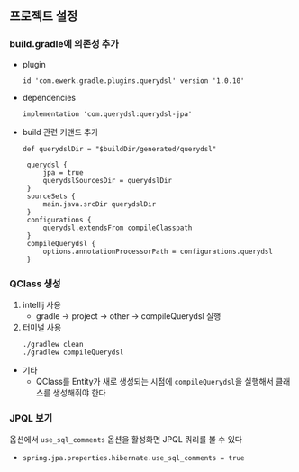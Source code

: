 ## 프로젝트 설정
### build.gradle에 의존성 추가
- plugin
   ~~~
   id 'com.ewerk.gradle.plugins.querydsl' version '1.0.10'
   ~~~
- dependencies
   ~~~
   implementation 'com.querydsl:querydsl-jpa'
   ~~~
- build 관련 커맨드 추가
   ~~~
   def querydslDir = "$buildDir/generated/querydsl"

    querydsl {
        jpa = true
        querydslSourcesDir = querydslDir
    }
    sourceSets {
        main.java.srcDir querydslDir
    }
    configurations {
        querydsl.extendsFrom compileClasspath
    }
    compileQuerydsl {
        options.annotationProcessorPath = configurations.querydsl
    }
   ~~~

### QClass 생성
1. intellij 사용
   -  gradle -> project -> other -> compileQuerydsl 실행
2. 터미널 사용
   ~~~
   ./gradlew clean
   ./gradlew compileQuerydsl
   ~~~
- 기타
   - QClass를 Entity가 새로 생성되는 시점에 `compileQuerydsl`을 실행해서 클래스를 생성해줘야 한다


### JPQL 보기
옵션에서 `use_sql_comments` 옵션을 활성화면 JPQL 쿼리를 볼 수 있다
- `spring.jpa.properties.hibernate.use_sql_comments = true`